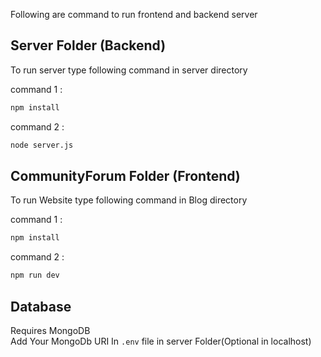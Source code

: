 

Following are command to run frontend and backend server

## Server Folder (Backend)

To run server type following command in server directory 

command 1 :

``` bash 
npm install 
```

command 2 :
```bash 
node server.js
```


## CommunityForum Folder (Frontend)

To run Website type following command in Blog directory 

command 1 :
```bash
npm install 
```

command 2 :
```bash
npm run dev
```




## Database

Requires MongoDB <br>
Add Your MongoDb URI In `.env` file in server Folder(Optional in localhost)
